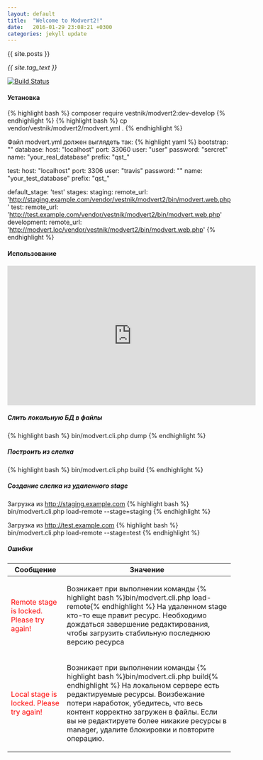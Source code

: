 ```yaml
---
layout: default
title:  "Welcome to Modvert2!"
date:   2016-01-29 23:08:21 +0300
categories: jekyll update
---
```


{{ site.posts }}

*{{ site.tag_text }}*

[![Build
Status](https://travis-ci.org/JasperGrimm/modvert2.svg?branch=develop)](https://travis-ci.org/JasperGrimm/modvert2)


#### Установка
{% highlight bash %}
composer require vestnik/modvert2:dev-develop
{% endhighlight %}
{% highlight bash %}
cp vendor/vestnik/modvert2/modvert.yml .
{% endhighlight %}

Файл modvert.yml должен выглядеть так:
{% highlight yaml %}
bootstrap: ""
database:
  host: "localhost"
  port: 33060
  user: "user"
  password: "sercret"
  name: "your_real_database"
  prefix: "qst_"

  test:
    host: "localhost"
    port: 3306
    user: "travis"
    password: ""
    name: "your_test_database"
    prefix: "qst_"

default_stage: 'test'
stages:
    staging:
        remote_url: 'http://staging.example.com/vendor/vestnik/modvert2/bin/modvert.web.php'
    test:
        remote_url: 'http://test.example.com/vendor/vestnik/modvert2/bin/modvert.web.php'
    development:
        remote_url: 'http://modvert.loc/vendor/vestnik/modvert2/bin/modvert.web.php'
{% endhighlight %}
#### Использование

<iframe width="560" height="315" src="https://www.youtube.com/embed/wcWMQHCiMTQ" frameborder="0" allowfullscreen></iframe>

##### Слить локальную БД в файлы
{% highlight bash %}
bin/modvert.cli.php dump
{% endhighlight %}

##### Построить из слепка
{% highlight bash %}
bin/modvert.cli.php build
{% endhighlight %}

##### Создание слепка из удаленного stage
Загрузка из <a href="http://staging.example.com">http://staging.example.com</a>
{% highlight bash %}
bin/modvert.cli.php load-remote --stage=staging
{% endhighlight %}

Загрузка из <a href="http://test.example.com">http://test.example.com</a>
{% highlight bash %}
bin/modvert.cli.php load-remote --stage=test
{% endhighlight %}


##### Ошибки
<table>
	<thead>
		<tr>
			<th>Сообщение</th>
			<th>Значение</th>
		</tr>
	</thead>
	<tbody>
		<tr>
			<td><span style="color:red">Remote stage is locked. Please try again!</span></td>
			<td>
				<p>
					Возникает при выполнении команды {% highlight bash %}bin/modvert.cli.php load-remote{% endhighlight %} На удаленном stage кто-то еще правит ресурс. Необходимо дождаться завершение редактирования, чтобы загрузить стабильную последнюю версию ресурса	
				</p>
			</td>
		</tr>
		<tr>
			<td><span style="color:red">Local stage is locked. Please try again!</span></td>
			<td>
				<p>
					Возникает при выполнении команды {% highlight bash %}bin/modvert.cli.php build{% endhighlight %} На локальном сервере есть редактируемые ресурсы. Воизбежание потери наработок, убедитесь, что весь контент корректно загружен в файлы. Если вы не редактируете более никакие ресурсы в manager, удалите блокировки и повторите операцию.
				</p>
			</td>
		</tr>
	</tbody>
</table>